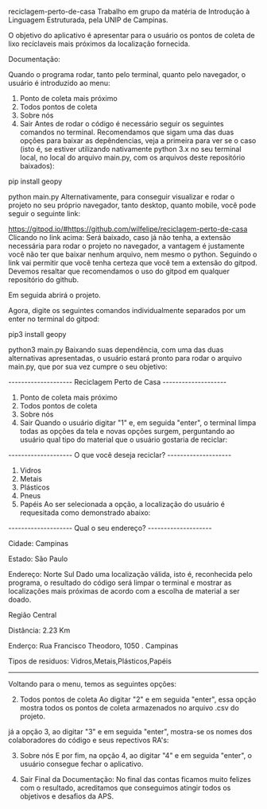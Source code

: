 reciclagem-perto-de-casa
Trabalho em grupo da matéria de Introdução à Linguagem Estruturada, pela UNIP de Campinas.

O objetivo do aplicativo é apresentar para o usuário os pontos de coleta de lixo recíclaveis mais próximos da localização fornecida.

Documentação:

Quando o programa rodar, tanto pelo terminal, quanto pelo navegador, o usuário é introduzido ao menu:

1. Ponto de coleta mais próximo
2. Todos pontos de coleta
3. Sobre nós
4. Sair
Antes de rodar o código é necessário seguir os seguintes comandos no terminal. Recomendamos que sigam uma das duas opções para baixar as depêndencias, veja a primeira para ver se o caso (isto é, se estiver utilizando nativamente python 3.x no seu terminal local, no local do arquivo main.py, com os arquivos deste repositório baixados):

pip install geopy

python main.py
Alternativamente, para conseguir visualizar e rodar o projeto no seu próprio navegador, tanto desktop, quanto mobile, você pode seguir o seguinte link:

https://gitpod.io/#https://github.com/wilfelipe/reciclagem-perto-de-casa
Clicando no link acima: Será baixado, caso já não tenha, a extensão necessária para rodar o projeto no navegador, a vantagem é justamente você não ter que baixar nenhum arquivo, nem mesmo o python. Seguindo o link vai permitir que você tenha certeza que você tem a extensão do gitpod. Devemos resaltar que recomendamos o uso do gitpod em qualquer repositório do github.

Em seguida abrirá o projeto.

Agora, digite os seguintes comandos individualmente separados por um enter no terminal do gitpod:

pip3 install geopy

python3 main.py
Baixando suas dependência, com uma das duas alternativas apresentadas, o usuário estará pronto para rodar o arquivo main.py, que por sua vez cumpre o seu objetivo:

-------------------- Reciclagem Perto de Casa --------------------

1. Ponto de coleta mais próximo
2. Todos pontos de coleta
3. Sobre nós
4. Sair
Quando o usuário digitar "1" e, em seguida "enter", o terminal limpa todas as opções da tela e novas opções surgem, perguntando ao usuário qual tipo do material que o usuário gostaria de reciclar:

-------------------- O que você deseja reciclar? --------------------

1. Vidros
2. Metais
3. Plásticos
4. Pneus
5. Papéis 
Ao ser selecionada a opção, a localização do usuário é requesitada como demonstrado abaixo:

-------------------- Qual o seu endereço? --------------------

Cidade: Campinas

Estado: São Paulo

Endereço: Norte Sul
Dado uma localização válida, isto é, reconhecida pelo programa, o resultado do código será limpar o terminal e mostrar as localizações mais próximas de acordo com a escolha de material a ser doado.

Região Central

Distância:  2.23 Km

Enderço:  Rua Francisco Theodoro, 1050 . Campinas

Tipos de residuos:  Vidros,Metais,Plásticos,Papéis


---------------------------
Voltando para o menu, temos as seguintes opções:

2. Todos pontos de coleta
Ao digitar "2" e em seguida "enter", essa opção mostra todos os pontos de coleta armazenados no arquivo .csv do projeto.

já a opção 3, ao digitar "3" e em seguida "enter", mostra-se os nomes dos colaboradores do código e seus repectivos RA's:

3. Sobre nós
E por fim, na opção 4, ao digitar "4" e em seguida "enter", o usuário consegue fechar o aplicativo.

4. Sair
Final da Documentação: No final das contas ficamos muito felizes com o resultado, acreditamos que conseguimos atingir todos os objetivos e desafios da APS.
